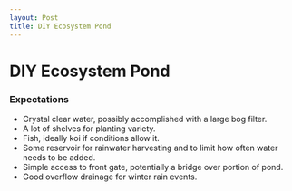 ```yaml
---
layout: Post
title: DIY Ecosystem Pond
---
```


# DIY Ecosystem Pond

### Expectations

- Crystal clear water, possibly accomplished with a large bog filter.
- A lot of shelves for planting variety.
- Fish, ideally koi if conditions allow it.
- Some reservoir for rainwater harvesting and to limit how often water needs to be added.
- Simple access to front gate, potentially a bridge over portion of pond.
- Good overflow drainage for winter rain events.

